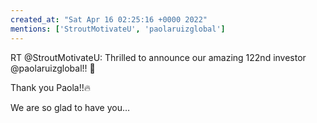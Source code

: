 ```yaml
---
created_at: "Sat Apr 16 02:25:16 +0000 2022"
mentions: ['StroutMotivateU', 'paolaruizglobal']
---
```


RT @StroutMotivateU: Thrilled to announce our amazing 122nd investor @paolaruizglobal!! 🎉

Thank you Paola!!🔥 

We are so glad to have you…